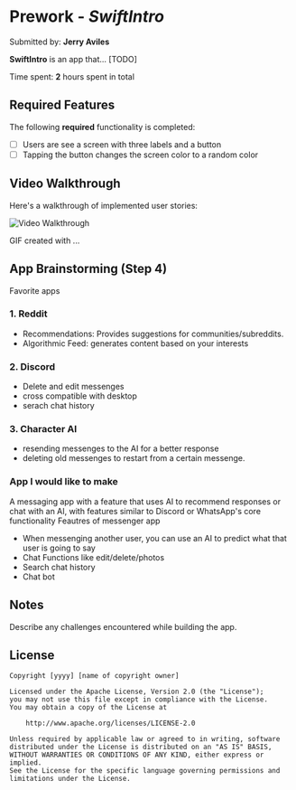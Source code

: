 # Prework - *SwiftIntro*

Submitted by: **Jerry Aviles**

**SwiftIntro** is an app that... [TODO] 

Time spent: **2** hours spent in total

## Required Features

The following **required** functionality is completed:

- [ ] Users are see a screen with three labels and a button
- [ ] Tapping the button changes the screen color to a random color
 
## Video Walkthrough

Here's a walkthrough of implemented user stories:

<img src='http://i.imgur.com/link/to/your/gif/file.gif' title='Video Walkthrough' width='' alt='Video Walkthrough' />

<!-- Replace this with whatever GIF tool you used! -->
GIF created with ...  
<!-- Recommended tools:
[Kap](https://getkap.co/) for macOS
[ScreenToGif](https://www.screentogif.com/) for Windows
[peek](https://github.com/phw/peek) for Linux. -->

## App Brainstorming (Step 4)
Favorite apps
### 1. Reddit

- Recommendations: Provides suggestions for communities/subreddits.
- Algorithmic Feed: generates content based on your interests

### 2. Discord
 - Delete and edit messenges
 - cross compatible with desktop
 - serach chat history
### 3. Character AI
 - resending messenges to the AI for a better response
 - deleting old messenges to restart from a certain messenge.

### App I would like to make
 A messaging app with a feature that uses AI to recommend responses or chat with an AI, with features similar to Discord or WhatsApp's core functionality
Feautres of messenger app
 - When messenging another user, you can use an AI to predict what that user is going to say
 - Chat Functions like edit/delete/photos
 - Search chat history
 - Chat bot

## Notes

Describe any challenges encountered while building the app.

## License

    Copyright [yyyy] [name of copyright owner]

    Licensed under the Apache License, Version 2.0 (the "License");
    you may not use this file except in compliance with the License.
    You may obtain a copy of the License at

        http://www.apache.org/licenses/LICENSE-2.0

    Unless required by applicable law or agreed to in writing, software
    distributed under the License is distributed on an "AS IS" BASIS,
    WITHOUT WARRANTIES OR CONDITIONS OF ANY KIND, either express or implied.
    See the License for the specific language governing permissions and
    limitations under the License.
